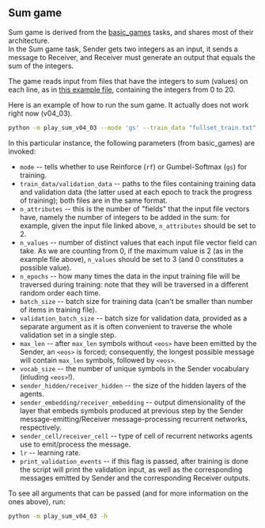 
## Sum game
Sum game is derived from the [basic_games](https://github.com/franfranz/EGG/tree/main/egg/zoo/basic_games) tasks, and shares most of their architecture. </br>
In the Sum game task, Sender gets two integers as an input, it sends a message to Receiver, and Receiver must generate an output that equals the sum of the integers. 

The game reads input from files that have the integers to sum (values) on each line, as in [this example file](https://github.com/franfranz/EGG/blob/main/egg/zoo/sum_game/fullset_train.txt), containing the integers from 0 to 20. 

Here is an example of how to run the sum game. It actually does not work right now (v04_03). 

```bash
python -m play_sum_v04_03 --mode 'gs' --train_data "fullset_train.txt" --validation_data "fullset_train.txt" --n_attributes 2 --n_values 21 --n_epochs 10 --batch_size 50 --validation_batch_size 50 --max_len 1 --vocab_size 100 --sender_hidden 50 --receiver_hidden 50 --sender_embedding 10 --receiver_embedding 10 --receiver_cell "gru" --sender_cell "gru" --lr 0.01 --random_seed 1 --print_validation_event
```

In this particular instance, the following parameters (from basic_games) are invoked:
 * `mode` -- tells whether to use Reinforce (`rf`) or Gumbel-Softmax (`gs`) for training.
 * `train_data/validation_data` -- paths to the files containing training data and validation data (the latter used at each epoch to track the progress of training); both files are in the same format.
 * `n_attributes` -- this is the number of "fields" that the input file vectors have, namely the number of integers to be added in the sum: for example, given the input file linked above, `n_attributes` should be set to 2.
 * `n_values` -- number of distinct values that each input file vector field can take. As we are counting from 0, if the maximum value is 2 (as in the example file above), `n_values` should be set to 3 (and 0 constitutes a possible value).
 * `n_epochs` -- how many times the data in the input training file will be traversed during training: note that they will be traversed in a different random order each time.
 * `batch_size` -- batch size for training data (can't be smaller than number of items in training file).
 * `validation_batch_size` -- batch size for validation data, provided as a separate argument as it is often convenient to traverse the whole validation set in a single step.
 * `max_len` -- after `max_len` symbols without `<eos>` have been emitted by the Sender, an `<eos>` is forced; consequently, the longest possible message will contain `max_len` symbols, followed by `<eos>`.
 * `vocab_size` -- the number of unique symbols in the Sender vocabulary (inluding `<eos>`!).
 * `sender_hidden/receiver_hidden` -- the size of the hidden layers of the agents.
 * `sender_embedding/receiver_embedding` -- output dimensionality of the layer that embeds symbols produced at previous step by the Sender message-emitting/Receiver message-processing recurrent networks, respectively.
 * `sender_cell/receiver_cell` -- type of cell of recurrent networks agents use to emit/process the message.
 * `lr` -- learning rate.
 * `print_validation_events` -- if this flag is passed, after training is done the script will print the validation input, as well as the corresponding messages emitted by Sender and the corresponding Receiver outputs.
 
 To see all arguments that can be passed (and for more information on the ones above), run:
 
 ```bash
python -m play_sum_v04_03 -h
```
